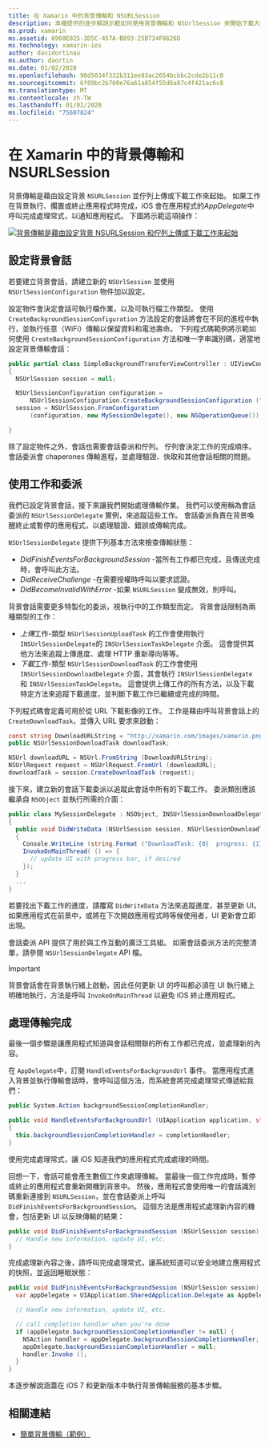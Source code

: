 ```yaml
---
title: 在 Xamarin 中的背景傳輸和 NSURLSession
description: 本檔提供的逐步解說示範如何使用背景傳輸和 NSUrlSession 來開始下載大型影像，並在應用程式置於背景時繼續下載。
ms.prod: xamarin
ms.assetid: 6960E025-3D5C-457A-B893-25B734F8626D
ms.technology: xamarin-ios
author: davidortinau
ms.author: daortin
ms.date: 01/02/2020
ms.openlocfilehash: 90d5034f332b311ee83ac2654bcbbc2cde2b11c0
ms.sourcegitcommit: 6f09bc2b760e76a61a854f55d6a87c4f421ac6c8
ms.translationtype: MT
ms.contentlocale: zh-TW
ms.lasthandoff: 01/02/2020
ms.locfileid: "75607824"
---
```

# <a name="background-transfer-and-nsurlsession-in-xamarinios"></a>在 Xamarin 中的背景傳輸和 NSURLSession

背景傳輸是藉由設定背景 `NSURLSession` 並佇列上傳或下載工作來起始。 如果工作在背景執行、擱置或終止應用程式時完成，iOS 會在應用程式的*AppDelegate*中呼叫完成處理常式，以通知應用程式。 下圖將示範這項操作：

 [![背景傳輸是藉由設定背景 NSURLSession 和佇列上傳或下載工作來起始](background-transfer-walkthrough-images/transfer.png)](background-transfer-walkthrough-images/transfer.png#lightbox)

## <a name="configuring-a-background-session"></a>設定背景會話

若要建立背景會話，請建立新的 `NSUrlSession` 並使用 `NSUrlSessionConfiguration` 物件加以設定。

設定物件會決定會話可執行檔作業，以及可執行檔工作類型。
使用 `CreateBackgroundSessionConfiguration` 方法設定的會話將會在不同的進程中執行，並執行任意（WiFi）傳輸以保留資料和電池壽命。
下列程式碼範例將示範如何使用 `CreateBackgroundSessionConfiguration` 方法和唯一字串識別碼，適當地設定背景傳輸會話：

```csharp
public partial class SimpleBackgroundTransferViewController : UIViewController
{
  NSUrlSession session = null;

  NSUrlSessionConfiguration configuration =
      NSUrlSessionConfiguration.CreateBackgroundSessionConfiguration ("com.SimpleBackgroundTransfer.BackgroundSession");
  session = NSUrlSession.FromConfiguration
      (configuration, new MySessionDelegate(), new NSOperationQueue());

}
```

除了設定物件之外，會話也需要會話委派和佇列。
佇列會決定工作的完成順序。 會話委派會 chaperones 傳輸進程，並處理驗證、快取和其他會話相關的問題。

## <a name="working-with-tasks-and-delegates"></a>使用工作和委派

我們已設定背景會話，接下來讓我們開始處理傳輸作業。 我們可以使用稱為會話委派的 `NSUrlSessionDelegate` 實例，來追蹤這些工作。 會話委派負責在背景喚醒終止或暫停的應用程式，以處理驗證、錯誤或傳輸完成。

`NSUrlSessionDelegate` 提供下列基本方法來檢查傳輸狀態：

- *DidFinishEventsForBackgroundSession* -當所有工作都已完成，且傳送完成時，會呼叫此方法。
- *DidReceiveChallenge* -在需要授權時呼叫以要求認證。
- *DidBecomeInvalidWithError* -如果 `NSURLSession` 變成無效，則呼叫。

背景會話需要更多特製化的委派，視執行中的工作類型而定。 背景會話限制為兩種類型的工作：

- *上傳*工作-類型 `NSUrlSessionUploadTask` 的工作會使用執行 `INSUrlSessionDelegate`的 `INSUrlSessionTaskDelegate` 介面。 這會提供其他方法來追蹤上傳進度、處理 HTTP 重新導向等等。
- *下載*工作-類型 `NSUrlSessionDownloadTask` 的工作會使用 `INSUrlSessionDownloadDelegate` 介面，其會執行 `INSUrlSessionDelegate` 和 `INSUrlSessionTaskDelegate`。 這會提供上傳工作的所有方法，以及下載特定方法來追蹤下載進度，並判斷下載工作已繼續或完成的時間。

下列程式碼會定義可用於從 URL 下載影像的工作。 工作是藉由呼叫背景會話上的 `CreateDownloadTask`，並傳入 URL 要求來啟動：

```csharp
const string DownloadURLString = "http://xamarin.com/images/xamarin.png"; // or other hosted file
public NSUrlSessionDownloadTask downloadTask;

NSUrl downloadURL = NSUrl.FromString (DownloadURLString);
NSUrlRequest request = NSUrlRequest.FromUrl (downloadURL);
downloadTask = session.CreateDownloadTask (request);
```

接下來，建立新的會話下載委派以追蹤此會話中所有的下載工作。 委派類別應該繼承自 `NSObject` 並執行所需的介面：

```csharp
public class MySessionDelegate : NSObject, INSUrlSessionDownloadDelegate
{
  public void DidWriteData (NSUrlSession session, NSUrlSessionDownloadTask downloadTask, long bytesWritten, long totalBytesWritten, long totalBytesExpectedToWrite)
  {
    Console.WriteLine (string.Format ("DownloadTask: {0}  progress: {1}", downloadTask, progress));
    InvokeOnMainThread( () => {
      // update UI with progress bar, if desired
    });
  }
  ...
}
```

若要找出下載工作的進度，請覆寫 `DidWriteData` 方法來追蹤進度，甚至更新 UI。 如果應用程式在前景中，或將在下次開啟應用程式時等候使用者，UI 更新會立即出現。

會話委派 API 提供了用於與工作互動的廣泛工具組。 如需會話委派方法的完整清單，請參閱 `NSUrlSessionDelegate` API 檔。

> [!IMPORTANT]
> 背景會話會在背景執行緒上啟動，因此任何更新 UI 的呼叫都必須在 UI 執行緒上明確地執行，方法是呼叫 `InvokeOnMainThread` 以避免 iOS 終止應用程式。 

## <a name="handling-transfer-completion"></a>處理傳輸完成

最後一個步驟是讓應用程式知道與會話相關聯的所有工作都已完成，並處理新的內容。

在 `AppDelegate`中，訂閱 `HandleEventsForBackgroundUrl` 事件。 當應用程式進入背景並執行傳輸會話時，會呼叫這個方法，而系統會將完成處理常式傳遞給我們：

```csharp
public System.Action backgroundSessionCompletionHandler;

public void HandleEventsForBackgroundUrl (UIApplication application, string sessionIdentifier, System.Action completionHandler)
{
  this.backgroundSessionCompletionHandler = completionHandler;
}
```

使用完成處理常式，讓 iOS 知道我們的應用程式完成處理的時間。

回想一下，會話可能會產生數個工作來處理傳輸。 當最後一個工作完成時，暫停或終止的應用程式會重新開機到背景中。 然後，應用程式會使用唯一的會話識別碼重新連接到 `NSURLSession`，並在會話委派上呼叫 `DidFinishEventsForBackgroundSession`。 這個方法是應用程式處理新內容的機會，包括更新 UI 以反映傳輸的結果：

```csharp
public void DidFinishEventsForBackgroundSession (NSUrlSession session) {
  // Handle new information, update UI, etc.
}
```

完成處理新內容之後，請呼叫完成處理常式，讓系統知道可以安全地建立應用程式的快照，並返回睡眠狀態：

```csharp
public void DidFinishEventsForBackgroundSession (NSUrlSession session) {
  var appDelegate = UIApplication.SharedApplication.Delegate as AppDelegate;

  // Handle new information, update UI, etc.

  // call completion handler when you're done
  if (appDelegate.backgroundSessionCompletionHandler != null) {
    NSAction handler = appDelegate.backgroundSessionCompletionHandler;
    appDelegate.backgroundSessionCompletionHandler = null;
    handler.Invoke ();
  }
}
```

本逐步解說涵蓋在 iOS 7 和更新版本中執行背景傳輸服務的基本步驟。

## <a name="related-links"></a>相關連結

- [簡單背景傳輸（範例）](https://docs.microsoft.com/samples/xamarin/ios-samples/simplebackgroundtransfer)
